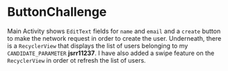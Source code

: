 # ButtonChallenge

Main Activity shows `EditText` fields for `name` and `email` and a `create` button to make the network request in order to create the user. Underneath, there is a `RecyclerView` that displays the list of users belonging to my `CANDIDATE_PARAMETER` **jsrr11237**. I have also added a swipe feature on the `RecyclerView` in order ot refresh the list of users.
